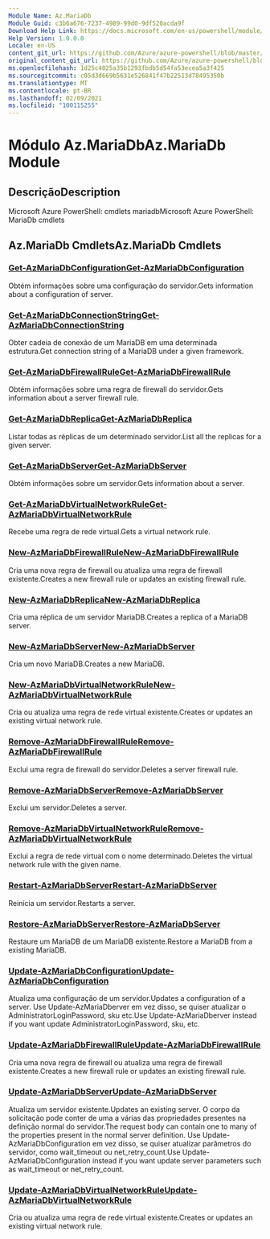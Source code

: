 ```yaml
---
Module Name: Az.MariaDb
Module Guid: c3b6a676-7237-4989-99d0-9df520acda9f
Download Help Link: https://docs.microsoft.com/en-us/powershell/module/az.mariadb
Help Version: 1.0.0.0
Locale: en-US
content_git_url: https://github.com/Azure/azure-powershell/blob/master/src/MariaDb/help/Az.MariaDb.md
original_content_git_url: https://github.com/Azure/azure-powershell/blob/master/src/MariaDb/help/Az.MariaDb.md
ms.openlocfilehash: 1d25c4025a35b1293fbdb5d54fa53ecea5a3f425
ms.sourcegitcommit: c05d3d669b5631e526841f47b22513d78495350b
ms.translationtype: MT
ms.contentlocale: pt-BR
ms.lasthandoff: 02/09/2021
ms.locfileid: "100115255"
---
```

# <span data-ttu-id="a9c51-101">Módulo Az.MariaDb</span><span class="sxs-lookup"><span data-stu-id="a9c51-101">Az.MariaDb Module</span></span>
## <span data-ttu-id="a9c51-102">Descrição</span><span class="sxs-lookup"><span data-stu-id="a9c51-102">Description</span></span>
<span data-ttu-id="a9c51-103">Microsoft Azure PowerShell: cmdlets mariadb</span><span class="sxs-lookup"><span data-stu-id="a9c51-103">Microsoft Azure PowerShell: MariaDb cmdlets</span></span>

## <span data-ttu-id="a9c51-104">Az.MariaDb Cmdlets</span><span class="sxs-lookup"><span data-stu-id="a9c51-104">Az.MariaDb Cmdlets</span></span>
### [<span data-ttu-id="a9c51-105">Get-AzMariaDbConfiguration</span><span class="sxs-lookup"><span data-stu-id="a9c51-105">Get-AzMariaDbConfiguration</span></span>](Get-AzMariaDbConfiguration.md)
<span data-ttu-id="a9c51-106">Obtém informações sobre uma configuração do servidor.</span><span class="sxs-lookup"><span data-stu-id="a9c51-106">Gets information about a configuration of server.</span></span>

### [<span data-ttu-id="a9c51-107">Get-AzMariaDbConnectionString</span><span class="sxs-lookup"><span data-stu-id="a9c51-107">Get-AzMariaDbConnectionString</span></span>](Get-AzMariaDbConnectionString.md)
<span data-ttu-id="a9c51-108">Obter cadeia de conexão de um MariaDB em uma determinada estrutura.</span><span class="sxs-lookup"><span data-stu-id="a9c51-108">Get connection string of a MariaDB under a given framework.</span></span>

### [<span data-ttu-id="a9c51-109">Get-AzMariaDbFirewallRule</span><span class="sxs-lookup"><span data-stu-id="a9c51-109">Get-AzMariaDbFirewallRule</span></span>](Get-AzMariaDbFirewallRule.md)
<span data-ttu-id="a9c51-110">Obtém informações sobre uma regra de firewall do servidor.</span><span class="sxs-lookup"><span data-stu-id="a9c51-110">Gets information about a server firewall rule.</span></span>

### [<span data-ttu-id="a9c51-111">Get-AzMariaDbReplica</span><span class="sxs-lookup"><span data-stu-id="a9c51-111">Get-AzMariaDbReplica</span></span>](Get-AzMariaDbReplica.md)
<span data-ttu-id="a9c51-112">Listar todas as réplicas de um determinado servidor.</span><span class="sxs-lookup"><span data-stu-id="a9c51-112">List all the replicas for a given server.</span></span>

### [<span data-ttu-id="a9c51-113">Get-AzMariaDbServer</span><span class="sxs-lookup"><span data-stu-id="a9c51-113">Get-AzMariaDbServer</span></span>](Get-AzMariaDbServer.md)
<span data-ttu-id="a9c51-114">Obtém informações sobre um servidor.</span><span class="sxs-lookup"><span data-stu-id="a9c51-114">Gets information about a server.</span></span>

### [<span data-ttu-id="a9c51-115">Get-AzMariaDbVirtualNetworkRule</span><span class="sxs-lookup"><span data-stu-id="a9c51-115">Get-AzMariaDbVirtualNetworkRule</span></span>](Get-AzMariaDbVirtualNetworkRule.md)
<span data-ttu-id="a9c51-116">Recebe uma regra de rede virtual.</span><span class="sxs-lookup"><span data-stu-id="a9c51-116">Gets a virtual network rule.</span></span>

### [<span data-ttu-id="a9c51-117">New-AzMariaDbFirewallRule</span><span class="sxs-lookup"><span data-stu-id="a9c51-117">New-AzMariaDbFirewallRule</span></span>](New-AzMariaDbFirewallRule.md)
<span data-ttu-id="a9c51-118">Cria uma nova regra de firewall ou atualiza uma regra de firewall existente.</span><span class="sxs-lookup"><span data-stu-id="a9c51-118">Creates a new firewall rule or updates an existing firewall rule.</span></span>

### [<span data-ttu-id="a9c51-119">New-AzMariaDbReplica</span><span class="sxs-lookup"><span data-stu-id="a9c51-119">New-AzMariaDbReplica</span></span>](New-AzMariaDbReplica.md)
<span data-ttu-id="a9c51-120">Cria uma réplica de um servidor MariaDB.</span><span class="sxs-lookup"><span data-stu-id="a9c51-120">Creates a replica of a MariaDB server.</span></span>

### [<span data-ttu-id="a9c51-121">New-AzMariaDbServer</span><span class="sxs-lookup"><span data-stu-id="a9c51-121">New-AzMariaDbServer</span></span>](New-AzMariaDbServer.md)
<span data-ttu-id="a9c51-122">Cria um novo MariaDB.</span><span class="sxs-lookup"><span data-stu-id="a9c51-122">Creates a new MariaDB.</span></span>

### [<span data-ttu-id="a9c51-123">New-AzMariaDbVirtualNetworkRule</span><span class="sxs-lookup"><span data-stu-id="a9c51-123">New-AzMariaDbVirtualNetworkRule</span></span>](New-AzMariaDbVirtualNetworkRule.md)
<span data-ttu-id="a9c51-124">Cria ou atualiza uma regra de rede virtual existente.</span><span class="sxs-lookup"><span data-stu-id="a9c51-124">Creates or updates an existing virtual network rule.</span></span>

### [<span data-ttu-id="a9c51-125">Remove-AzMariaDbFirewallRule</span><span class="sxs-lookup"><span data-stu-id="a9c51-125">Remove-AzMariaDbFirewallRule</span></span>](Remove-AzMariaDbFirewallRule.md)
<span data-ttu-id="a9c51-126">Exclui uma regra de firewall do servidor.</span><span class="sxs-lookup"><span data-stu-id="a9c51-126">Deletes a server firewall rule.</span></span>

### [<span data-ttu-id="a9c51-127">Remove-AzMariaDbServer</span><span class="sxs-lookup"><span data-stu-id="a9c51-127">Remove-AzMariaDbServer</span></span>](Remove-AzMariaDbServer.md)
<span data-ttu-id="a9c51-128">Exclui um servidor.</span><span class="sxs-lookup"><span data-stu-id="a9c51-128">Deletes a server.</span></span>

### [<span data-ttu-id="a9c51-129">Remove-AzMariaDbVirtualNetworkRule</span><span class="sxs-lookup"><span data-stu-id="a9c51-129">Remove-AzMariaDbVirtualNetworkRule</span></span>](Remove-AzMariaDbVirtualNetworkRule.md)
<span data-ttu-id="a9c51-130">Exclui a regra de rede virtual com o nome determinado.</span><span class="sxs-lookup"><span data-stu-id="a9c51-130">Deletes the virtual network rule with the given name.</span></span>

### [<span data-ttu-id="a9c51-131">Restart-AzMariaDbServer</span><span class="sxs-lookup"><span data-stu-id="a9c51-131">Restart-AzMariaDbServer</span></span>](Restart-AzMariaDbServer.md)
<span data-ttu-id="a9c51-132">Reinicia um servidor.</span><span class="sxs-lookup"><span data-stu-id="a9c51-132">Restarts a server.</span></span>

### [<span data-ttu-id="a9c51-133">Restore-AzMariaDbServer</span><span class="sxs-lookup"><span data-stu-id="a9c51-133">Restore-AzMariaDbServer</span></span>](Restore-AzMariaDbServer.md)
<span data-ttu-id="a9c51-134">Restaure um MariaDB de um MariaDB existente.</span><span class="sxs-lookup"><span data-stu-id="a9c51-134">Restore a MariaDB from a existing MariaDB.</span></span>

### [<span data-ttu-id="a9c51-135">Update-AzMariaDbConfiguration</span><span class="sxs-lookup"><span data-stu-id="a9c51-135">Update-AzMariaDbConfiguration</span></span>](Update-AzMariaDbConfiguration.md)
<span data-ttu-id="a9c51-136">Atualiza uma configuração de um servidor.</span><span class="sxs-lookup"><span data-stu-id="a9c51-136">Updates a configuration of a server.</span></span>
<span data-ttu-id="a9c51-137">Use Update-AzMariaDberver em vez disso, se quiser atualizar o AdministratorLoginPassword, sku etc.</span><span class="sxs-lookup"><span data-stu-id="a9c51-137">Use Update-AzMariaDberver instead if you want update AdministratorLoginPassword, sku, etc.</span></span>

### [<span data-ttu-id="a9c51-138">Update-AzMariaDbFirewallRule</span><span class="sxs-lookup"><span data-stu-id="a9c51-138">Update-AzMariaDbFirewallRule</span></span>](Update-AzMariaDbFirewallRule.md)
<span data-ttu-id="a9c51-139">Cria uma nova regra de firewall ou atualiza uma regra de firewall existente.</span><span class="sxs-lookup"><span data-stu-id="a9c51-139">Creates a new firewall rule or updates an existing firewall rule.</span></span>

### [<span data-ttu-id="a9c51-140">Update-AzMariaDbServer</span><span class="sxs-lookup"><span data-stu-id="a9c51-140">Update-AzMariaDbServer</span></span>](Update-AzMariaDbServer.md)
<span data-ttu-id="a9c51-141">Atualiza um servidor existente.</span><span class="sxs-lookup"><span data-stu-id="a9c51-141">Updates an existing server.</span></span>
<span data-ttu-id="a9c51-142">O corpo da solicitação pode conter de uma a várias das propriedades presentes na definição normal do servidor.</span><span class="sxs-lookup"><span data-stu-id="a9c51-142">The request body can contain one to many of the properties present in the normal server definition.</span></span>
<span data-ttu-id="a9c51-143">Use Update-AzMariaDbConfiguration em vez disso, se quiser atualizar parâmetros do servidor, como wait_timeout ou net_retry_count.</span><span class="sxs-lookup"><span data-stu-id="a9c51-143">Use Update-AzMariaDbConfiguration instead if you want update server parameters such as wait_timeout or net_retry_count.</span></span>

### [<span data-ttu-id="a9c51-144">Update-AzMariaDbVirtualNetworkRule</span><span class="sxs-lookup"><span data-stu-id="a9c51-144">Update-AzMariaDbVirtualNetworkRule</span></span>](Update-AzMariaDbVirtualNetworkRule.md)
<span data-ttu-id="a9c51-145">Cria ou atualiza uma regra de rede virtual existente.</span><span class="sxs-lookup"><span data-stu-id="a9c51-145">Creates or updates an existing virtual network rule.</span></span>

